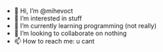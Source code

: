 - 👋 Hi, I’m @mihevoct
- 👀 I’m interested in stuff
- 🌱 I’m currently learning programming (not really)
- 💞️ I’m looking to collaborate on nothing
- 📫 How to reach me: u cant

<!---
mihevoct/mihevoct is a ✨ special ✨ repository because its `README.md` (this file) appears on your GitHub profile.
You can click the Preview link to take a look at your changes.
--->
